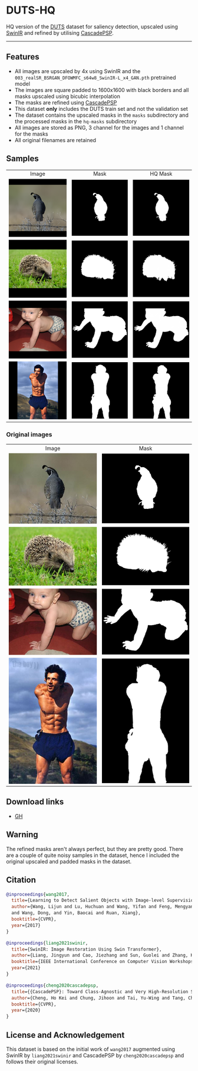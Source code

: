 <p align="center">
  <h1 align="left">DUTS-HQ</h1>
</p>

HQ version of the [DUTS](http://saliencydetection.net/duts/) dataset for saliency detection, upscaled using [SwinIR](https://github.com/JingyunLiang/SwinIR) and refined by utilising [CascadePSP](https://github.com/hkchengrex/CascadePSP).

---

## Features
- All images are upscaled by 4x using SwinIR and the ```003_realSR_BSRGAN_DFOWMFC_s64w8_SwinIR-L_x4_GAN.pth``` pretrained model
- The images are square padded to 1600x1600 with black borders and all masks upscaled using bicubic interpolation
- The masks are refined using [CascadePSP](https://github.com/hkchengrex/CascadePSP)
- This dataset **only** includes the DUTS train set and not the validation set
- The dataset contains the upscaled masks in the ```masks``` subdirectory and the processed masks in the ```hq-masks``` subdirectory
- All images are stored as PNG, 3 channel for the images and 1 channel for the masks
- All original filenames are retained

## Samples

<table>
  <tr>
    <td align="center">Image</td>
    <td align="center">Mask</td>
    <td align="center">HQ Mask</td>
   </tr>
  <tr>
    <td> <img src="samples/ILSVRC2012_test_00004908.png"  alt="1"></td>
    <td> <img src="samples/masks/ILSVRC2012_test_00004908.png"  alt="1"></td>
    <td> <img src="samples/hq-masks/ILSVRC2012_test_00004908.png"  alt="1"></td>
   </tr>
  <tr>
    <td> <img src="samples/ILSVRC2013_test_00008420.png"  alt="1"></td>
    <td> <img src="samples/masks/ILSVRC2013_test_00008420.png"  alt="1"></td>
    <td> <img src="samples/hq-masks/ILSVRC2013_test_00008420.png"  alt="1"></td>
   </tr>
   <tr>
    <td> <img src="samples/n03188531_21621.png"  alt="1"></td>
    <td> <img src="samples/masks/n03188531_21621.png"  alt="1"></td>
    <td> <img src="samples/hq-masks/n03188531_21621.png"  alt="1"></td>
   </tr>
   <tr>
    <td> <img src="samples/n04371430_146.png"  alt="1"></td>
    <td> <img src="samples/masks/n04371430_146.png"  alt="1"></td>
    <td> <img src="samples/hq-masks/n04371430_146.png"  alt="1"></td>
   </tr>
</table>

### Original images
<table>
  <tr>
    <td align="center">Image</td>
    <td align="center">Mask</td>
   </tr>
  <tr>
    <td> <img src="samples/orig/ILSVRC2012_test_00004908.jpg"  alt="1"></td>
    <td><img src="samples/orig/ILSVRC2012_test_00004908.png" alt="2"></td>
   </tr>
   <tr>
    <td> <img src="samples/orig/ILSVRC2013_test_00008420.jpg"  alt="1"></td>
    <td><img src="samples/orig/ILSVRC2013_test_00008420.png" alt="2"></td>
   </tr>
   <tr>
    <td> <img src="samples/orig/n03188531_21621.jpg"  alt="1"></td>
    <td><img src="samples/orig/n03188531_21621.png" alt="2"></td>
   </tr>
   <tr>
    <td> <img src="samples/orig/n04371430_146.jpg"  alt="1"></td>
    <td><img src="samples/orig/n04371430_146.png" alt="2"></td>
   </tr>
</table>

## Download links
- [GH](https://github.com/dennisbappert/duts-hq/releases/tag/dataset)

## Warning
The refined masks aren't always perfect, but they are pretty good. There are a couple of quite noisy samples in the dataset, hence I included the original upscaled and padded masks in the dataset.

## Citation
```bibtex
@inproceedings{wang2017,
  title={Learning to Detect Salient Objects with Image-level Supervision},
  author={Wang, Lijun and Lu, Huchuan and Wang, Yifan and Feng, Mengyang 
  and Wang, Dong, and Yin, Baocai and Ruan, Xiang}, 
  booktitle={CVPR},
  year={2017}
}
```

```bibtex
@inproceedings{liang2021swinir,
  title={SwinIR: Image Restoration Using Swin Transformer},
  author={Liang, Jingyun and Cao, Jiezhang and Sun, Guolei and Zhang, Kai and Van Gool, Luc and Timofte, Radu},
  booktitle={IEEE International Conference on Computer Vision Workshops},
  year={2021}
}
```

```bibtex
@inproceedings{cheng2020cascadepsp,
  title={{CascadePSP}: Toward Class-Agnostic and Very High-Resolution Segmentation via Global and Local Refinement},
  author={Cheng, Ho Kei and Chung, Jihoon and Tai, Yu-Wing and Tang, Chi-Keung},
  booktitle={CVPR},
  year={2020}
}
```


## License and Acknowledgement
This dataset is based on the initial work of ```wang2017``` augmented using SwinIR by ```liang2021swinir``` and CascadePSP by ```cheng2020cascadepsp``` and follows their original licenses. 
